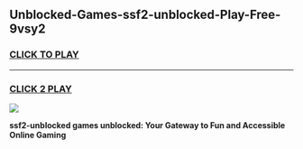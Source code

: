 
## Unblocked-Games-ssf2-unblocked-Play-Free-9vsy2
<h3>
<a href="https://premium76.site?title=ssf2-unblocked&ref=18A1">CLICK TO PLAY</a></h3>
<hr>

<h3>
<a href="https://premium76.site?title=ssf2-unblocked&ref=18A1">CLICK 2 PLAY</a>
  
</h3>

<a href="https://premium76.site?title=ssf2-unblocked&ref=18A1"><img src="https://clearcache.store/games.png"></a>


**ssf2-unblocked games unblocked: Your Gateway to Fun and Accessible Online Gaming**
